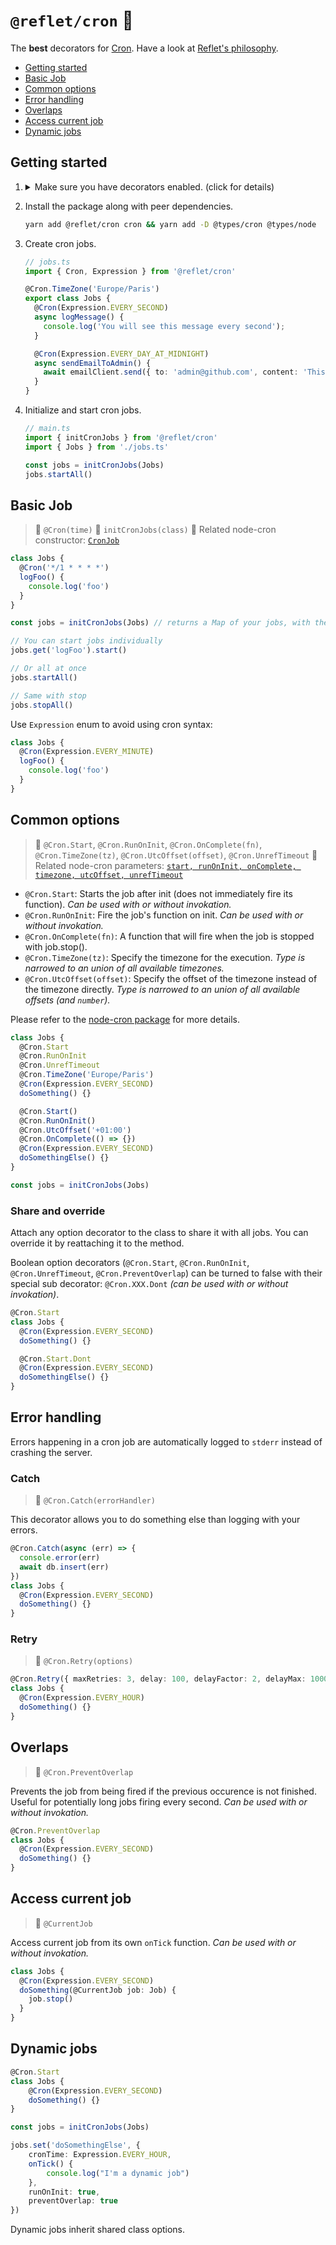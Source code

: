 
# `@reflet/cron` 🌠

The **best** decorators for [Cron](https://github.com/kelektiv/node-cron). Have a look at [Reflet's philosophy](../README.MD#Philosophy-).

* [Getting started](#getting-started)
* [Basic Job](#basic-job)
* [Common options](#common-options)
* [Error handling](#error-handling)
* [Overlaps](#overlaps)
* [Access current job](#access-current-job)
* [Dynamic jobs](#dynamic-jobs)

## Getting started

1. <details>
    <summary>Make sure you have decorators enabled. (click for details)</summary>
    <p>

    * Enable them in your TypeScript compiler options.

        ```json
        "experimentalDecorators": true,
        "emitDecoratorMetadata": true,
        ```

    * Install `reflect-metadata` shim.

        ```sh
        yarn add reflect-metadata
        ```

    * Import the shim in your program before everything else.

        ```ts
        import 'reflect-metadata'
        ```

    </p>
    </details>

2. Install the package along with peer dependencies.

    ```sh
    yarn add @reflet/cron cron && yarn add -D @types/cron @types/node
    ```

3. Create cron jobs.

    ```ts
    // jobs.ts
    import { Cron, Expression } from '@reflet/cron'

    @Cron.TimeZone('Europe/Paris')
    export class Jobs {
      @Cron(Expression.EVERY_SECOND)
      async logMessage() {
        console.log('You will see this message every second');
      }

      @Cron(Expression.EVERY_DAY_AT_MIDNIGHT)
      async sendEmailToAdmin() {
        await emailClient.send({ to: 'admin@github.com', content: 'This is fine' })
      }
    }
    ```

4. Initialize and start cron jobs.

	```ts
	// main.ts
	import { initCronJobs } from '@reflet/cron'
	import { Jobs } from './jobs.ts'

	const jobs = initCronJobs(Jobs)
	jobs.startAll()
	```


## Basic Job

> 🔦 `@Cron(time)`
> 🔦 `initCronJobs(class)`
> 💫 Related node-cron constructor: [`CronJob`](https://github.com/kelektiv/node-cron#usage-basic-cron-usage)

```ts
class Jobs {
  @Cron('*/1 * * * *')
  logFoo() {
    console.log('foo')
  }
}

const jobs = initCronJobs(Jobs) // returns a Map of your jobs, with the method names as keys.

// You can start jobs individually
jobs.get('logFoo').start()

// Or all at once
jobs.startAll()

// Same with stop
jobs.stopAll()
```

Use `Expression` enum to avoid using cron syntax:

```ts
class Jobs {
  @Cron(Expression.EVERY_MINUTE)
  logFoo() {
    console.log('foo')
  }
}
```

## Common options

> 🔦 `@Cron.Start`, `@Cron.RunOnInit`, `@Cron.OnComplete(fn)`, `@Cron.TimeZone(tz)`, `@Cron.UtcOffset(offset)`, `@Cron.UnrefTimeout`
> 💫 Related node-cron parameters: [`start, runOnInit, onComplete, timezone, utcOffset, unrefTimeout`](https://github.com/kelektiv/node-cron#api)


* `@Cron.Start`: Starts the job after init (does not immediately fire its function). _Can be used with or without invokation._
* `@Cron.RunOnInit`: Fire the job's function on init. _Can be used with or without invokation._
* `@Cron.OnComplete(fn)`: A function that will fire when the job is stopped with job.stop().
* `@Cron.TimeZone(tz)`: Specify the timezone for the execution. _Type is narrowed to an union of all available timezones._
* `@Cron.UtcOffset(offset)`: Specify the offset of the timezone instead of the timezone directly. _Type is narrowed to an union of all available offsets (and `number`)._

Please refer to the [node-cron package](https://github.com/kelektiv/node-cron#api) for more details.

```ts
class Jobs {
  @Cron.Start 
  @Cron.RunOnInit
  @Cron.UnrefTimeout
  @Cron.TimeZone('Europe/Paris')
  @Cron(Expression.EVERY_SECOND)
  doSomething() {}

  @Cron.Start()
  @Cron.RunOnInit()
  @Cron.UtcOffset('+01:00')
  @Cron.OnComplete(() => {}) 
  @Cron(Expression.EVERY_SECOND)
  doSomethingElse() {}
}

const jobs = initCronJobs(Jobs)
```

### Share and override

Attach any option decorator to the class to share it with all jobs. You can override it by reattaching it to the method.

Boolean option decorators (`@Cron.Start`, `@Cron.RunOnInit`, `@Cron.UnrefTimeout`, `@Cron.PreventOverlap`) can be turned to false with their special sub decorator: `@Cron.XXX.Dont` _(can be used with or without invokation)_.

```ts
@Cron.Start
class Jobs {
  @Cron(Expression.EVERY_SECOND)
  doSomething() {}

  @Cron.Start.Dont
  @Cron(Expression.EVERY_SECOND)
  doSomethingElse() {}
}
```

## Error handling

Errors happening in a cron job are automatically logged to `stderr` instead of crashing the server.

### Catch

> 🔦 `@Cron.Catch(errorHandler)`

This decorator allows you to do something else than logging with your errors.

```ts
@Cron.Catch(async (err) => {
  console.error(err)
  await db.insert(err)
})
class Jobs {
  @Cron(Expression.EVERY_SECOND)
  doSomething() {}
}
```

### Retry

> 🔦 `@Cron.Retry(options)`

```ts
@Cron.Retry({ maxRetries: 3, delay: 100, delayFactor: 2, delayMax: 1000 })
class Jobs {
  @Cron(Expression.EVERY_HOUR)
  doSomething() {}
}
```

## Overlaps

> 🔦 `@Cron.PreventOverlap`

Prevents the job from being fired if the previous occurence is not finished. Useful for potentially long jobs firing every second. _Can be used with or without invokation._

```ts
@Cron.PreventOverlap
class Jobs {
  @Cron(Expression.EVERY_SECOND)
  doSomething() {}
}
```

## Access current job

> 🔦 `@CurrentJob`

Access current job from its own `onTick` function. _Can be used with or without invokation._
```ts
class Jobs {
  @Cron(Expression.EVERY_SECOND)
  doSomething(@CurrentJob job: Job) {
    job.stop()
  }
}
```

## Dynamic jobs

```ts
@Cron.Start
class Jobs {
	@Cron(Expression.EVERY_SECOND)
	doSomething() {}
}

const jobs = initCronJobs(Jobs)

jobs.set('doSomethingElse', {
	cronTime: Expression.EVERY_HOUR,
	onTick() {
		console.log("I'm a dynamic job")
	},
	runOnInit: true,
	preventOverlap: true
})
```

Dynamic jobs inherit shared class options.
